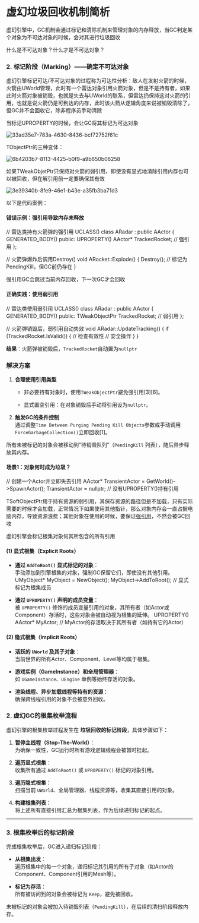 # 虚幻垃圾回收机制简析

虚幻引擎中，GC机制会通过标记和清除机制来管理对象的内存释放，当GC判定某个对象为不可达对象的时候，会对其进行垃圾回收



什么是不可达对象？什么才是不可达对象？

### 2. **标记阶段（Marking）——确定不可达对象**



虚幻引擎标记可达/不可达对象的过程称为可达性分析：敌人在发射火箭的时候，火箭由UWorld管理，此时有一个雷达对象引用火箭对象，但是不是持有者，如果此时火箭对象被销毁，也就是失去与UWorld的联系，但雷达扔保持这对火箭的引用，也就是说火箭仍是可到达的内存，此时该火箭从逻辑角度来说被销毁清除了，但GC并不会回收它，除非程序员手动清除



当标记UPROPERTY的时候，会让GC将其标记为可达对象

![33ad35e7-783a-4630-8436-bcf72752f61c](file:///C:/Users/frozenfish/Pictures/Typedown/33ad35e7-783a-4630-8436-bcf72752f61c.png)





TObjectPtr的三种变体：



![6b4203b7-8113-4425-b0f9-a9b650b06258](file:///C:/Users/frozenfish/Pictures/Typedown/6b4203b7-8113-4425-b0f9-a9b650b06258.png)



如果TWeakObjetPtr只保持对火箭的弱引用，即使没有显式地清除引用内存也可以被回收，但在解引用前一定要确保其有效

![3e39340b-8fe9-46e1-b43e-a35fb3ba71d3](file:///C:/Users/frozenfish/Pictures/Typedown/3e39340b-8fe9-46e1-b43e-a35fb3ba71d3.png)



以下是代码案例：

#### 错误示例：强引用导致内存未释放



// 雷达类持有火箭弹的强引用
UCLASS()
class ARadar : public AActor {
    GENERATED_BODY()
public:
    UPROPERTY()
    AActor* TrackedRocket; // 强引用
};

// 火箭弹爆炸后调用Destroy()
void ARocket::Explode() {
    Destroy(); // 标记为PendingKill，但GC前仍存在
}



强引用GC会跳过当前内存回收，下一次GC才会回收





#### 正确实践：使用弱引用



// 雷达类使用弱引用
UCLASS()
class ARadar : public AActor {
    GENERATED_BODY()
public:
    TWeakObjectPtr<AActor> TrackedRocket; // 弱引用
};

// 火箭弹销毁后，弱引用自动失效
void ARadar::UpdateTracking() {
    if (TrackedRocket.IsValid()) { // 检查有效性
        // 安全操作
    }
}

**结果**：火箭弹被销毁后，`TrackedRocket`自动置为`nullptr`





### **解决方案**

1. **合理使用引用类型**
   
   * 非必要持有对象时，使用`TWeakObjectPtr`避免强引用[3][6]。
   
   * 显式置空引用：在对象销毁后手动将引用设为`nullptr`。

2. **触发GC的条件控制**  
   通过调整`Time Between Purging Pending Kill Objects`参数或手动调用`ForceGarbageCollection()`立即回收[1]。

所有未被标记的对象会被移动到“待销毁队列”（`PendingKill` 列表），随后异步释放其内存。





#### 场景1：对象何时成为垃圾？

// 创建一个Actor并立即失去引用
AActor* TransientActor = GetWorld()->SpawnActor<AActor>();
TransientActor = nullptr; // 没有UPROPERTY()持有引用





TSoftObjectPtr用于持有资源的弱引用，其保存资源的路径但是不加载，只有实际需要的时候才会加载，正常情况下如果使用其他指针，那么对象内存会一直占据电脑内存，导致资源浪费；其他对象在使用的时候，要保证<u>强引用</u>，不然会被GC回收



虚幻引擎会标记根集对象何其所包含的所有引用



#### **(1) 显式根集（Explicit Roots）**

* **通过 `AddToRoot()` 显式标记的对象**：  
  手动添加到引擎根集的对象，强制GC保留它们，即使没有其他引用。
  UMyObject* MyObject = NewObject<UMyObject>();
  MyObject->AddToRoot(); // 显式标记为根集成员



* **通过 `UPROPERTY()` 声明的成员变量**：  
  被 `UPROPERTY()` 修饰的成员变量引用的对象，其所有者（如Actor或Component）存活时，这些对象会被自动视为根集的延伸。
  UPROPERTY()
  AActor* MyActor; // MyActor的存活取决于其所有者（如持有它的Actor）



#### **(2) 隐式根集（Implicit Roots）**

* **活跃的 `UWorld` 及其子对象**：  
  当前世界的所有Actor、Component、Level等均属于根集。

* **游戏实例（GameInstance）和全局管理器**：  
  如 `UGameInstance`、`UEngine` 单例等始终存活的对象。

* **渲染线程、异步加载线程等持有的资源**：  
  确保跨线程引用的对象不会被意外回收。





### **2. 虚幻GC的根集枚举流程**

虚幻引擎的根集枚举过程发生在 **垃圾回收的标记阶段**，具体步骤如下：

1. **暂停主线程（Stop-The-World）**：  
   为确保一致性，GC运行时所有游戏逻辑线程会被暂时挂起。

2. **遍历显式根集**：  
   收集所有通过 `AddToRoot()` 或 `UPROPERTY()` 标记的对象引用。

3. **遍历隐式根集**：  
   扫描当前 `UWorld`、全局管理器、线程资源等，收集其直接引用的对象。

4. **构建根集列表**：  
   将上述所有直接引用汇总为根集列表，作为后续递归标记的起点。

* * *

### **3. 根集枚举后的标记阶段**

完成根集枚举后，GC进入递归标记阶段：

* **从根集出发**：  
  遍历根集中的每一个对象，递归标记其引用的所有子对象（如Actor的Component、Component引用的Mesh等）。

* **标记为存活**：  
  所有被访问到的对象会被标记为 `Keep`，避免被回收。

未被标记的对象会被加入待销毁列表（`PendingKill`），在后续的清扫阶段释放内存。
